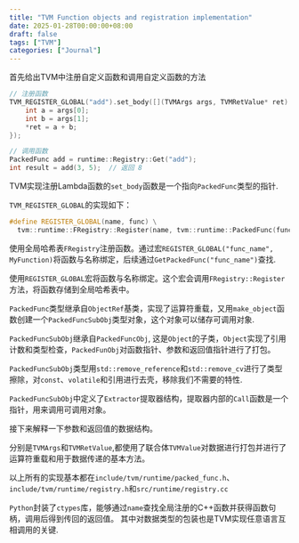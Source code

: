 ```yaml
---
title: "TVM Function objects and registration implementation"
date: 2025-01-28T00:00:00+08:00
draft: false
tags: ["TVM"]
categories: ["Journal"]
---
```


首先给出TVM中注册自定义函数和调用自定义函数的方法
```cpp
// 注册函数
TVM_REGISTER_GLOBAL("add").set_body([](TVMArgs args, TVMRetValue* ret) {
    int a = args[0];
    int b = args[1];
    *ret = a + b;
});

// 调用函数
PackedFunc add = runtime::Registry::Get("add");
int result = add(3, 5);  // 返回 8
```
TVM实现注册Lambda函数的`set_body`函数是一个指向`PackedFunc`类型的指针.

`TVM_REGISTER_GLOBAL`的实现如下：
```cpp
#define REGISTER_GLOBAL(name, func) \
  tvm::runtime::FRegistry::Register(name, tvm::runtime::PackedFunc(func))
```

使用全局哈希表`FRegistry`注册函数。通过宏`REGISTER_GLOBAL("func_name", MyFunction)`将函数与名称绑定，后续通过`GetPackedFunc("func_name")`查找.

使用`REGISTER_GLOBAL`宏将函数与名称绑定。这个宏会调用`FRegistry::Register`方法，将函数存储到全局哈希表中。

`PackedFunc`类型继承自`ObjectRef`基类，实现了运算符重载，又用`make_object`函数创建一个`PackedFuncSubObj`类型对象，这个对象可以储存可调用对象.

`PackedFuncSubObj`继承自`PackedFuncObj`, 这是`Object`的子类，`Object`实现了引用计数和类型检查，`PackedFunObj`对函数指针、参数和返回值指针进行了打包。

`PackedFuncSubObj`类型用`std::remove_reference`和`std::remove_cv`进行了类型擦除，对`const`、`volatile`和引用进行去壳，移除我们不需要的特性.

`PackedFuncSubObj`中定义了`Extractor`提取器结构，提取器内部的`Call`函数是一个指针，用来调用可调用对象。

接下来解释一下参数和返回值的数据结构。

分别是`TVMArgs`和`TVMRetValue`,都使用了联合体`TVMValue`对数据进行打包并进行了运算符重载和用于数据传递的基本方法。

以上所有的实现基本都在`include/tvm/runtime/packed_func.h`、`include/tvm/runtime/registry.h`和`src/runtime/registry.cc`

`Python`封装了`ctypes`库，能够通过`name`查找全局注册的C++函数并获得函数句柄，调用后得到传回的返回值。
其中对数据类型的包装也是TVM实现任意语言互相调用的关键.

